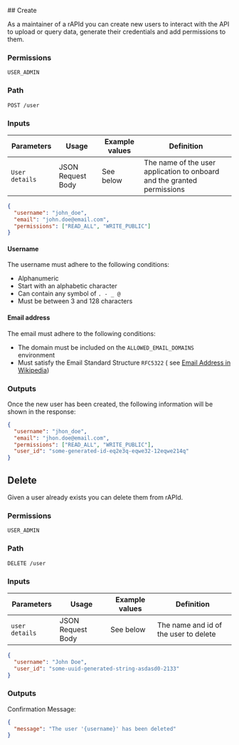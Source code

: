 ## Create

As a maintainer of a rAPId you can create new users to interact with the API to upload or query data, generate their credentials and add permissions to them.

### Permissions

`USER_ADMIN`

### Path

`POST /user`

### Inputs

| Parameters     | Usage             | Example values | Definition                                                              |
| -------------- | ----------------- | -------------- | ----------------------------------------------------------------------- |
| `User details` | JSON Request Body | See below      | The name of the user application to onboard and the granted permissions |

```json
{
  "username": "john_doe",
  "email": "john.doe@email.com",
  "permissions": ["READ_ALL", "WRITE_PUBLIC"]
}
```

#### Username

The username must adhere to the following conditions:

- Alphanumeric
- Start with an alphabetic character
- Can contain any symbol of `. - _ @`
- Must be between 3 and 128 characters

#### Email address

The email must adhere to the following conditions:

- The domain must be included on the `ALLOWED_EMAIL_DOMAINS` environment
- Must satisfy the Email Standard Structure `RFC5322` (
  see [Email Address in Wikipedia](https://en.wikipedia.org/wiki/Email_address))

### Outputs

Once the new user has been created, the following information will be shown in the response:

```json
{
  "username": "jhon_doe",
  "email": "jhon.doe@email.com",
  "permissions": ["READ_ALL", "WRITE_PUBLIC"],
  "user_id": "some-generated-id-eq2e3q-eqwe32-12eqwe214q"
}
```

## Delete

Given a user already exists you can delete them from rAPId.

### Permissions

`USER_ADMIN`

### Path

`DELETE /user`

### Inputs

| Parameters     | Usage             | Example values | Definition                            |
| -------------- | ----------------- | -------------- | ------------------------------------- |
| `user details` | JSON Request Body | See below      | The name and id of the user to delete |

```json
{
  "username": "John Doe",
  "user_id": "some-uuid-generated-string-asdasd0-2133"
}
```

### Outputs

Confirmation Message:

```json
{
  "message": "The user '{username}' has been deleted"
}
```
